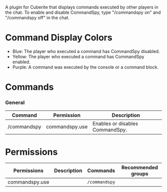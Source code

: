 A plugin for Cuberite that displays commands executed by other players in the chat. To enable and disable CommandSpy, type "/commandspy on" and "/commandspy off" in the chat. 

# Command Display Colors
- Blue: The player who executed a command has CommandSpy disabled.
- Yellow: The player who executed a command has CommandSpy enabled.
- Purple: A command was executed by the console or a command block.

# Commands

### General
| Command | Permission | Description |
| ------- | ---------- | ----------- |
|/commandspy | commandspy.use | Enables or disables CommandSpy.|



# Permissions
| Permissions | Description | Commands | Recommended groups |
| ----------- | ----------- | -------- | ------------------ |
| commandspy.use |  | `/commandspy` |  |
